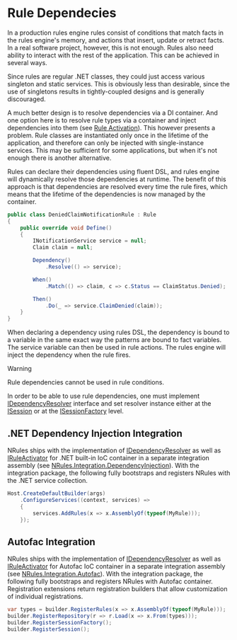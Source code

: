 # Rule Dependecies

In a production rules engine rules consist of conditions that match facts in the rules engine's memory, and actions that insert, update or retract facts.
In a real software project, however, this is not enough. Rules also need ability to interact with the rest of the application. This can be achieved in several ways. 

Since rules are regular .NET classes, they could just access various singleton and static services. This is obviously less than desirable, since the use of singletons results in tightly-coupled designs and is generally discouraged.

A much better design is to resolve dependencies via a DI container. And one option here is to resolve rule types via a container and inject dependencies into them (see [Rule Activation](fluent-rules-loading.md#rule-activation)).
This however presents a problem. Rule classes are instantiated only once in the lifetime of the application, and therefore can only be injected with single-instance services. This may be sufficient for some applications, but when it's not enough there is another alternative.

Rules can declare their dependencies using fluent DSL, and rules engine will dynamically resolve those dependencies at runtime.
The benefit of this approach is that dependencies are resolved every time the rule fires, which means that the lifetime of the dependencies is now managed by the container.

```c#
public class DeniedClaimNotificationRule : Rule
{
    public override void Define()
    {
        INotificationService service = null;
        Claim claim = null;

        Dependency()
            .Resolve(() => service);

        When()
            .Match(() => claim, c => c.Status == ClaimStatus.Denied);

        Then()
            .Do(_ => service.ClaimDenied(claim));
    }
}
```

When declaring a dependency using rules DSL, the dependency is bound to a variable in the same exact way the patterns are bound to fact variables.
The service variable can then be used in rule actions. The rules engine will inject the dependency when the rule fires.

> [!WARNING]
> Rule dependencies cannot be used in rule conditions.

In order to be able to use rule dependencies, one must implement [IDependencyResolver](xref:NRules.Extensibility.IDependencyResolver) interface and set resolver instance either at the [ISession](xref:NRules.ISession) or at the [ISessionFactory](xref:NRules.ISessionFactory) level.

## .NET Dependency Injection Integration
NRules ships with the implementation of [IDependencyResolver](xref:NRules.Extensibility.IDependencyResolver) as well as [IRuleActivator](xref:NRules.Fluent.IRuleActivator) for .NET built-in IoC container in a separate integration assembly (see [NRules.Integration.DependencyInjection](xref:NRules.Integration.DependencyInjection)).
With the integration package, the following fully bootstraps and registers NRules with the .NET service collection. 

```c#
Host.CreateDefaultBuilder(args)  
    .ConfigureServices((context, services) =>
    {
        services.AddRules(x => x.AssemblyOf(typeof(MyRule)));
    });
```

## Autofac Integration
NRules ships with the implementation of [IDependencyResolver](xref:NRules.Extensibility.IDependencyResolver) as well as [IRuleActivator](xref:NRules.Fluent.IRuleActivator) for Autofac IoC container in a separate integration assembly (see [NRules.Integration.Autofac](xref:NRules.Integration.Autofac)).
With the integration package, the following fully bootstraps and registers NRules with Autofac container. Registration extensions return registration builders that allow customization of individual registrations.

```c#
var types = builder.RegisterRules(x => x.AssemblyOf(typeof(MyRule)));
builder.RegisterRepository(r => r.Load(x => x.From(types)));
builder.RegisterSessionFactory();
builder.RegisterSession();
```
